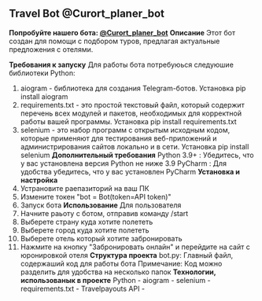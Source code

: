 ## **Travel Bot** @Curort_planer_bot

**Попробуйте нашего бота: [@Curort_planer_bot](https://t.me/Curort_planer_bot)**
**Описание**
Этот бот создан для помощи с подбором туров, предлагая актуальные предложения с отелями.

**Требования к запуску**
Для работы бота потребуюься следуюшие библиотеки Python:
1. aiogram - библиотека для создания Telegram-ботов.
  Установка pip install aiogram
2. requirements.txt - это простой текстовый файл, который содержит перечень всех модулей и пакетов, необходимых для корректной работы вашей программы.
  Установка pip install requirements.txt
4. selenium - это набор программ с открытым исходным кодом, которые применяют для тестирования веб-приложений и администрирования сайтов локально и в сети.
  Установка pip install selenium
**Дополнительный требования**
Python 3.9+ : Убедитесь, что у вас установлена версия Python не ниже 3.9
PyCharm : Для удобства убедитесь, что у вас установлен PyCharm 
**Установка и настройка**
1. Устрановите раепазиторий на ваш ПК
2. Измените токен
   "bot = Bot(token=API token)"
3. Запуск бота
**Использование**
Для пользователя
1. Начните раьоту с ботом, отправив команду /start
2. Выберете страну куда хотите полететь
3. Выберете город куда хотите полететь
4. Выберете отель который хотите забронировать
5. Нажмите на кнопку "Забронировать онлайн" и перейдите на сайт с юронировкой отеля
**Структура проекта**
bot.py: Главный файл, содержаший код для работы бота
  Примечание:
Код можно разделить для удобства на несколько папок
**Технологии, использованык в проекте**
  Python -
  aiogram -
  selenium -
  requirements.txt -
  Travelpayouts API - 
